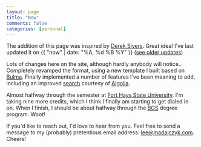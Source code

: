 ```yaml
---
layout: page
title: "Now"
comments: false
categories: [personal]
---
```


<article class="message is-info">
  <div class="message-body">
    The addition of this page was inspired by <a href="https://sivers.org/now">Derek Sivers</a>.
    Great idea!  I've last updated it on {{ "now" | date: "%A, %d %B %Y" }}
    (<a href="https://github.com/madajczyk/madajczyk.com/commits/master/now/index.markdown">see older updates</a>)
  </div>
</article>

Lots of changes here on the site, although hardly anybody will notice..  Completely
revamped the format, using a new template I built based on [Bulma][3]. Finally
implemented a number of features I've been meaning to add, including an improved
[search][4] courtesy of [Algolia][5].

Almost halfway through the semester at [Fort Hays State University][1].  I'm taking
nine more credits, which I think I finally am starting to get dialed in on.  When I
finish, I should be about halfway through the [BGS][2] degree program.  Woot!

If you'd like to reach out, I'd love to hear from you.  Feel free to send a message to
my (probably) pretentious email address: 
<a href='mailto&#58;l&#101;&#37;65%40m&#97;d%6&#49;jcz%&#55;9&#107;&#46;c&#111;&#109;'>le&#101;&#64;&#109;&#97;dajcz&#121;&#107;&#46;com</a>.  Cheers!

[1]: https://www.fhsu.edu/
[2]: https://www.fhsu.edu/bgs/
[3]: https://bulma.io/
[4]: /search
[5]: https://www.algolia.com